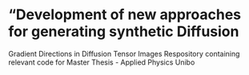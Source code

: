 # “Development of new approaches for generating synthetic Diffusion
Gradient Directions in Diffusion Tensor Images
Respository containing relevant code for Master Thesis - Applied Physics Unibo
